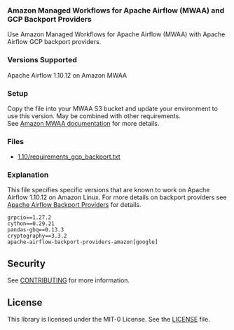 ### Amazon Managed Workflows for Apache Airflow (MWAA) and GCP Backport Providers

Use Amazon Managed Workflows for Apache Airflow (MWAA) with Apache Airflow GCP backport providers.

### Versions Supported

Apache Airflow 1.10.12 on Amazon MWAA

### Setup 

Copy the file into your MWAA S3 bucket and update your environment to use this version.  May be combined with other requirements.  
See [Amazon MWAA documentation](https://docs.aws.amazon.com/mwaa/latest/userguide/working-dags-dependencies.html) for more details.

### Files

* [1.10/requirements_gcp_backport.txt](1.10/requirements_gcp_backport.txt)

### Explanation

This file specifies specific versions that are known to work on Apache Airflow 1.10.12 on Amazon Linux.  For more details on backport providers 
see [Apache Airflow Backport Providers](https://airflow.apache.org/docs/apache-airflow/stable/backport-providers.html) for details.
```
grpcio==1.27.2
cython==0.29.21
pandas-gbq==0.13.3
cryptography==3.3.2
apache-airflow-backport-providers-amazon[google]
```
## Security

See [CONTRIBUTING](../../CONTRIBUTING.md#security-issue-notifications) for more information.

## License

This library is licensed under the MIT-0 License. See the [LICENSE](../../LICENSE) file.

